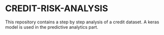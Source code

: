 # CREDIT-RISK-ANALYSIS
This repository contains a step by step analysis of a credit dataset. A keras model is used in the predictive analytics part.
